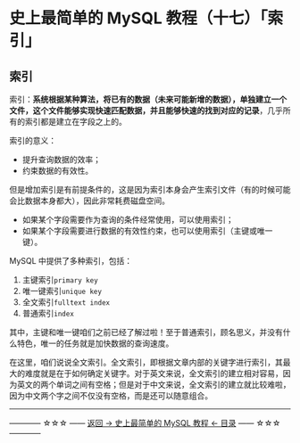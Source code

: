 # 史上最简单的 MySQL 教程（十七）「索引」

## 索引

索引：**系统根据某种算法，将已有的数据（未来可能新增的数据），单独建立一个文件，这个文件能够实现快速匹配数据，并且能够快速的找到对应的记录**，几乎所有的索引都是建立在字段之上的。

索引的意义：

 - 提升查询数据的效率；
 - 约束数据的有效性。

但是增加索引是有前提条件的，这是因为索引本身会产生索引文件（有的时候可能会比数据本身都大），因此非常耗费磁盘空间。

 - 如果某个字段需要作为查询的条件经常使用，可以使用索引；
 - 如果某个字段需要进行数据的有效性约束，也可以使用索引（主键或唯一键）。

MySQL 中提供了多种索引，包括：

 1. 主键索引`primary key`
 2. 唯一键索引`unique key`
 3. 全文索引`fulltext index`
 4. 普通索引`index`

其中，主键和唯一键咱们之前已经了解过啦！至于普通索引，顾名思义，并没有什么特色，唯一的任务就是加快数据的查询速度。

在这里，咱们说说全文索引。全文索引，即根据文章内部的关键字进行索引，其最大的难度就是在于如何确定关键字。对于英文来说，全文索引的建立相对容易，因为英文的两个单词之间有空格；但是对于中文来说，全文索引的建立就比较难啦，因为中文两个字之间不仅没有空格，而是还可以随意组合。


----------
———— ☆☆☆ —— [返回 -> 史上最简单的 MySQL 教程 <- 目录](https://github.com/guobinhit/mysql-tutorial/blob/master/README.md) —— ☆☆☆ ————
